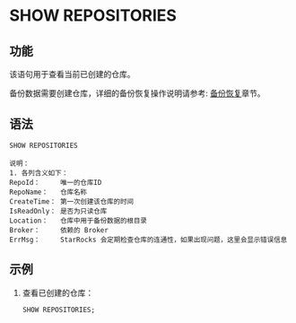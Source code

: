# SHOW REPOSITORIES

## 功能

该语句用于查看当前已创建的仓库。

备份数据需要创建仓库，详细的备份恢复操作说明请参考: [备份恢复](/administration/Backup_and_restore.md)章节。

## 语法

```SQL
SHOW REPOSITORIES
```

```plain text
说明：
1. 各列含义如下：
RepoId：     唯一的仓库ID
RepoName：   仓库名称
CreateTime： 第一次创建该仓库的时间
IsReadOnly： 是否为只读仓库
Location：   仓库中用于备份数据的根目录
Broker：     依赖的 Broker
ErrMsg：     StarRocks 会定期检查仓库的连通性，如果出现问题，这里会显示错误信息
```

## 示例

1. 查看已创建的仓库：

    ```sql
    SHOW REPOSITORIES;
    ```
